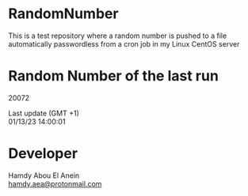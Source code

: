 # RandomNumber    
This is a test repository where a random number is pushed to a file automatically passwordless from a cron job in my Linux CentOS server    
# Random Number of the last run   
20072
      
Last update (GMT +1)    
01/13/23 14:00:01
# Developer    
Hamdy Abou El Anein   
hamdy.aea@protonmail.com
